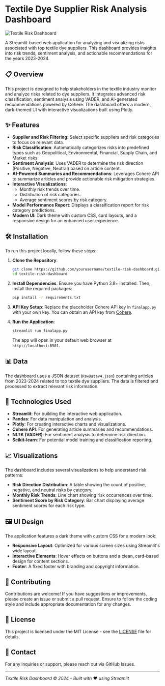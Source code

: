 # Textile Dye Supplier Risk Analysis Dashboard

![Textile Risk Dashboard](https://img.shields.io/badge/Streamlit-App-blue?style=for-the-badge&logo=streamlit)

A Streamlit-based web application for analyzing and visualizing risks associated with top textile dye suppliers. This dashboard provides insights into risk trends, sentiment analysis, and actionable recommendations for the years 2023-2024.

## 📋 Overview

This project is designed to help stakeholders in the textile industry monitor and analyze risks related to dye suppliers. It integrates advanced risk classification, sentiment analysis using VADER, and AI-generated recommendations powered by Cohere. The dashboard offers a modern, dark-themed UI with interactive visualizations built using Plotly.

## ✨ Features

- **Supplier and Risk Filtering**: Select specific suppliers and risk categories to focus on relevant data.
- **Risk Classification**: Automatically categorizes risks into predefined types such as Geopolitical, Environmental, Financial, Supply Chain, and Market risks.
- **Sentiment Analysis**: Uses VADER to determine the risk direction (Positive, Negative, Neutral) based on article content.
- **AI-Powered Summaries and Recommendations**: Leverages Cohere API to summarize articles and provide actionable risk mitigation strategies.
- **Interactive Visualizations**:
  - Monthly risk trends over time.
  - Distribution of risk categories.
  - Average sentiment scores by risk category.
- **Model Performance Report**: Displays a classification report for risk category predictions.
- **Modern UI**: Dark theme with custom CSS, card layouts, and a responsive design for an enhanced user experience.

## 🛠️ Installation

To run this project locally, follow these steps:

1. **Clone the Repository**:
   ```bash
   git clone https://github.com/yourusername/textile-risk-dashboard.git
   cd textile-risk-dashboard
   ```

2. **Install Dependencies**:
   Ensure you have Python 3.8+ installed. Then, install the required packages:
   ```bash
   pip install -r requirements.txt
   ```

3. **API Key Setup**:
   Replace the placeholder Cohere API key in `finalapp.py` with your own key. You can obtain an API key from [Cohere](https://cohere.ai/).

4. **Run the Application**:
   ```bash
   streamlit run finalapp.py
   ```
   The app will open in your default web browser at `http://localhost:8501`.

## 📊 Data

The dashboard uses a JSON dataset (`RawDatav4.json`) containing articles from 2023-2024 related to top textile dye suppliers. The data is filtered and processed to extract relevant risk information.

## 🔧 Technologies Used

- **Streamlit**: For building the interactive web application.
- **Pandas**: For data manipulation and analysis.
- **Plotly**: For creating interactive charts and visualizations.
- **Cohere API**: For generating article summaries and recommendations.
- **NLTK (VADER)**: For sentiment analysis to determine risk direction.
- **Scikit-learn**: For potential model training and classification reporting.

## 📈 Visualizations

The dashboard includes several visualizations to help understand risk patterns:
- **Risk Direction Distribution**: A table showing the count of positive, negative, and neutral risks by category.
- **Monthly Risk Trends**: Line chart showing risk occurrences over time.
- **Sentiment Score by Risk Category**: Bar chart displaying average sentiment scores for each risk type.

## 🖼️ UI Design

The application features a dark theme with custom CSS for a modern look:
- **Responsive Layout**: Optimized for various screen sizes using Streamlit's wide layout.
- **Interactive Elements**: Hover effects on buttons and a clean, card-based design for content sections.
- **Footer**: A fixed footer with branding and copyright information.

## 🤝 Contributing

Contributions are welcome! If you have suggestions or improvements, please create an issue or submit a pull request. Ensure to follow the coding style and include appropriate documentation for any changes.

## 📜 License

This project is licensed under the MIT License - see the [LICENSE](LICENSE) file for details.

## 📧 Contact

For any inquiries or support, please reach out via GitHub Issues.

---

*Textile Risk Dashboard &copy; 2024 - Built with ❤️ using Streamlit*
